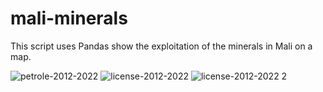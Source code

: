 # mali-minerals

This script uses Pandas show the exploitation of the minerals in Mali on a map.


![petrole-2012-2022](https://user-images.githubusercontent.com/102051369/163653402-5543282b-7493-4464-8b1d-2b64283a2756.gif)
![license-2012-2022](https://user-images.githubusercontent.com/102051369/163653504-b5138d83-f729-4974-861a-c159259d50f3.GIF)
![license-2012-2022 2](https://user-images.githubusercontent.com/102051369/163653649-57b16bfe-7471-49ef-8f32-dcb1c4a56202.GIF)


